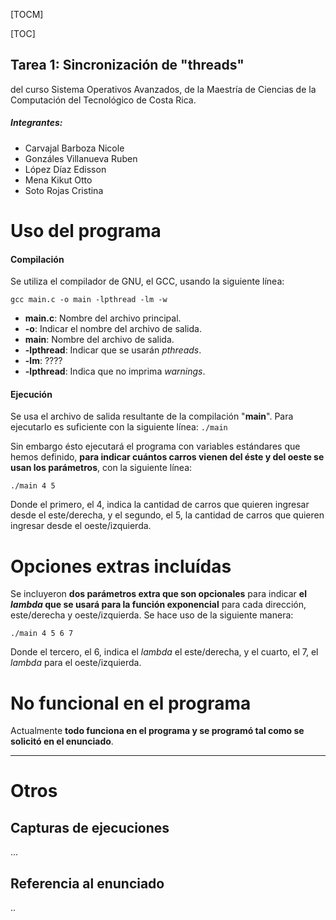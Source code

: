 [TOCM]

[TOC]

## **Tarea 1: Sincronización de "threads"** 
del curso Sistema Operativos Avanzados, de la Maestría de Ciencias de la Computación del Tecnológico de Costa Rica.

##### Integrantes:
- Carvajal Barboza Nicole
- Gonzáles Villanueva Ruben
- López Díaz Edisson
- Mena Kikut Otto
- Soto Rojas Cristina
    
    
# Uso del programa

#### Compilación
Se utiliza el compilador de GNU, el GCC, usando la siguiente línea:

`gcc main.c -o main -lpthread -lm -w`

- **main.c**: Nombre del archivo principal.
- **-o**: Indicar el nombre del archivo de salida.
- **main**: Nombre del archivo de salida.
- **-lpthread**: Indicar que se usarán *pthreads*.
- **-lm**: ????
- **-lpthread**: Indica que no imprima *warnings*.

#### Ejecución
Se usa el archivo de salida resultante de la compilación "**main**". Para ejecutarlo es suficiente con la siguiente línea:
`./main`

Sin embargo ésto ejecutará el programa con variables estándares que hemos definido, **para indicar cuántos carros vienen del éste y del oeste se usan los parámetros**, con la siguiente línea:

`./main 4 5` 

Donde el primero, el 4, indica la cantidad de carros que quieren ingresar desde el este/derecha, y el segundo, el 5, la cantidad de carros que quieren ingresar desde el oeste/izquierda.

# Opciones extras incluídas
Se incluyeron **dos parámetros extra que son opcionales** para indicar **el *lambda* que se usará para la función exponencial** para cada dirección, este/derecha y oeste/izquierda. Se hace uso de la siguiente manera:

`./main 4 5 6 7` 

Donde el tercero, el 6, indica el *lambda* el este/derecha, y el cuarto, el 7, el *lambda* para el oeste/izquierda.

# No funcional en el programa
Actualmente **todo funciona en el programa y se programó tal como se solicitó en el enunciado**.


-------------
# Otros
## Capturas de ejecuciones
...


## Referencia al enunciado
..


